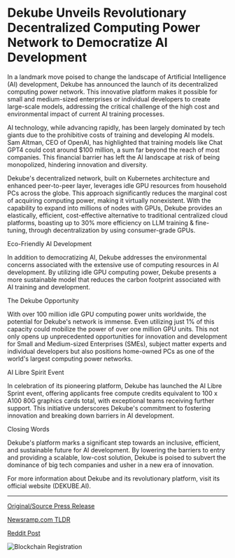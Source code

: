 # Dekube Unveils Revolutionary Decentralized Computing Power Network to Democratize AI Development

In a landmark move poised to change the landscape of Artificial Intelligence (AI) development, Dekube has announced the launch of its decentralized computing power network. This innovative platform makes it possible for small and medium-sized enterprises or individual developers to create large-scale models, addressing the critical challenge of the high cost and environmental impact of current AI training processes.

AI technology, while advancing rapidly, has been largely dominated by tech giants due to the prohibitive costs of training and developing AI models. Sam Altman, CEO of OpenAI, has highlighted that training models like Chat GPT4 could cost around $100 million, a sum far beyond the reach of most companies. This financial barrier has left the AI landscape at risk of being monopolized, hindering innovation and diversity.

Dekube's decentralized network, built on Kubernetes architecture and enhanced peer-to-peer layer, leverages idle GPU resources from household PCs across the globe. This approach significantly reduces the marginal cost of acquiring computing power, making it virtually nonexistent. With the capability to expand into millions of nodes with GPUs, Dekube provides an elastically, efficient, cost-effective alternative to traditional centralized cloud platforms, boasting up to 30% more efficiency on LLM training & fine-tuning, through decentralization by using consumer-grade GPUs.

 

 Eco-Friendly AI Development

In addition to democratizing AI, Dekube addresses the environmental concerns associated with the extensive use of computing resources in AI development. By utilizing idle GPU computing power, Dekube presents a more sustainable model that reduces the carbon footprint associated with AI training and development.

The Dekube Opportunity

With over 100 million idle GPU computing power units worldwide, the potential for Dekube's network is immense. Even utilizing just 1% of this capacity could mobilize the power of over one million GPU units. This not only opens up unprecedented opportunities for innovation and development for Small and Medium-sized Enterprises (SMEs), subject matter experts and individual developers but also positions home-owned PCs as one of the world's largest computing power networks.

AI Libre Spirit Event

In celebration of its pioneering platform, Dekube has launched the AI Libre Sprint event, offering applicants free compute credits equivalent to 100 x A100 80G graphics cards total, with exceptional teams receiving further support. This initiative underscores Dekube's commitment to fostering innovation and breaking down barriers in AI development.

Closing Words

Dekube's platform marks a significant step towards an inclusive, efficient, and sustainable future for AI development. By lowering the barriers to entry and providing a scalable, low-cost solution, Dekube is poised to subvert the dominance of big tech companies and usher in a new era of innovation.

For more information about Dekube and its revolutionary platform, visit its official website (DEKUBE.AI). 

---

[Original/Source Press Release](https://blockchainwire.io/press-release/dekube-unveils-revolutionary-decentralized-computing-power-network-to-democratize-ai-development)
                    

[Newsramp.com TLDR](None) 



[Reddit Post](https://www.reddit.com/r/technology_press/comments/1bd2xux/dekube_launches_decentralized_computing_power/) 



![Blockchain Registration](https://cdn.newsramp.app/blockchainwire/qrcode/243/12/barn4UDA.webp)